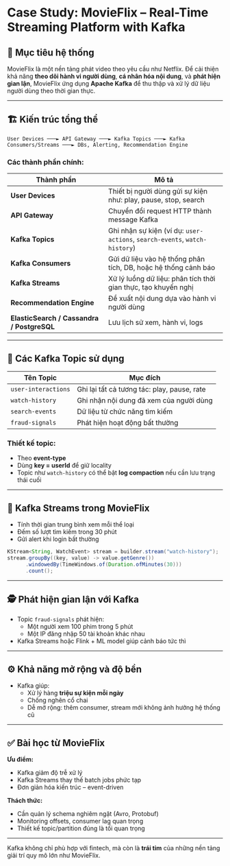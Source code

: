 # Case Study: MovieFlix – Real-Time Streaming Platform with Kafka

## 🎯 Mục tiêu hệ thống

MovieFlix là một nền tảng phát video theo yêu cầu như Netflix. Để cải thiện khả năng **theo dõi hành vi người dùng**, **cá nhân hóa nội dung**, và **phát hiện gian lận**, MovieFlix ứng dụng **Apache Kafka** để thu thập và xử lý dữ liệu người dùng theo thời gian thực.

---

## 🏗️ Kiến trúc tổng thể

```
User Devices ───► API Gateway ───► Kafka Topics ───► Kafka Consumers/Streams ───► DBs, Alerting, Recommendation Engine
```

### Các thành phần chính:

| Thành phần | Mô tả |
|-----------|------|
| **User Devices** | Thiết bị người dùng gửi sự kiện như: play, pause, stop, search |
| **API Gateway** | Chuyển đổi request HTTP thành message Kafka |
| **Kafka Topics** | Ghi nhận sự kiện (ví dụ: `user-actions`, `search-events`, `watch-history`) |
| **Kafka Consumers** | Gửi dữ liệu vào hệ thống phân tích, DB, hoặc hệ thống cảnh báo |
| **Kafka Streams** | Xử lý luồng dữ liệu: phân tích thời gian thực, tạo khuyến nghị |
| **Recommendation Engine** | Đề xuất nội dung dựa vào hành vi người dùng |
| **ElasticSearch / Cassandra / PostgreSQL** | Lưu lịch sử xem, hành vi, logs |

---

## 🧩 Các Kafka Topic sử dụng

| Tên Topic | Mục đích |
|-----------|----------|
| `user-interactions` | Ghi lại tất cả tương tác: play, pause, rate |
| `watch-history` | Ghi nhận nội dung đã xem của người dùng |
| `search-events` | Dữ liệu từ chức năng tìm kiếm |
| `fraud-signals` | Phát hiện hoạt động bất thường |

### Thiết kế topic:
- Theo **event-type**
- Dùng **key = userId** để giữ locality
- Topic như `watch-history` có thể bật **log compaction** nếu cần lưu trạng thái cuối

---

## 🔄 Kafka Streams trong MovieFlix

- Tính thời gian trung bình xem mỗi thể loại
- Đếm số lượt tìm kiếm trong 30 phút
- Gửi alert khi login bất thường

```java
KStream<String, WatchEvent> stream = builder.stream("watch-history");
stream.groupBy((key, value) -> value.getGenre())
      .windowedBy(TimeWindows.of(Duration.ofMinutes(30)))
      .count();
```

---

## 🕵️ Phát hiện gian lận với Kafka

- Topic `fraud-signals` phát hiện:
  - Một người xem 100 phim trong 5 phút
  - Một IP đăng nhập 50 tài khoản khác nhau
- Kafka Streams hoặc Flink + ML model giúp cảnh báo tức thì

---

## ⚙️ Khả năng mở rộng và độ bền

- Kafka giúp:
  - Xử lý hàng **triệu sự kiện mỗi ngày**
  - Chống nghẽn cổ chai
  - Dễ mở rộng: thêm consumer, stream mới không ảnh hưởng hệ thống cũ

---

## ✅ Bài học từ MovieFlix

**Ưu điểm:**
- Kafka giảm độ trễ xử lý
- Kafka Streams thay thế batch jobs phức tạp
- Đơn giản hóa kiến trúc – event-driven

**Thách thức:**
- Cần quản lý schema nghiêm ngặt (Avro, Protobuf)
- Monitoring offsets, consumer lag quan trọng
- Thiết kế topic/partition đúng là tối quan trọng

---

Kafka không chỉ phù hợp với fintech, mà còn là **trái tim** của những nền tảng giải trí quy mô lớn như MovieFlix.